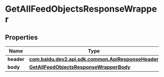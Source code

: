 

# GetAllFeedObjectsResponseWrapper


## Properties

Name | Type | Description | Notes
------------ | ------------- | ------------- | -------------
**header** | [**com.baidu.dev2.api.sdk.common.ApiResponseHeader**](com.baidu.dev2.api.sdk.common.ApiResponseHeader.md) |  |  [optional]
**body** | [**GetAllFeedObjectsResponseWrapperBody**](GetAllFeedObjectsResponseWrapperBody.md) |  |  [optional]



